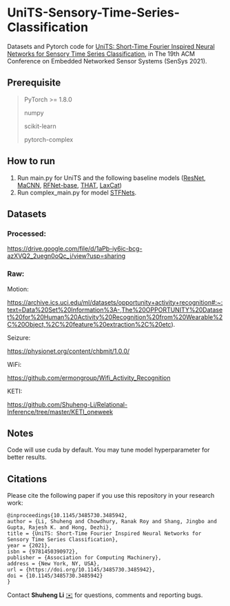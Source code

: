 # UniTS-Sensory-Time-Series-Classification
Datasets and Pytorch code for [UniTS: Short-Time Fourier Inspired Neural Networks for Sensory Time Series Classification](https://dl.acm.org/doi/10.1145/3485730.3485942), in The 19th ACM Conference on Embedded Networked Sensor Systems (SenSys 2021).

## Prerequisite

> PyTorch >= 1.8.0
>
> numpy
>
> scikit-learn
>
> pytorch-complex

## How to run

1. Run main.py for UniTS and the following baseline models ([ResNet](https://arxiv.org/abs/1611.06455), [MaCNN](https://dl.acm.org/doi/10.1145/3161174), [RFNet-base](https://dl.acm.org/doi/10.1145/3384419.3430735), [THAT](https://ojs.aaai.org/index.php/AAAI/article/view/16103), [LaxCat](https://arxiv.org/abs/2011.11631))
2. Run complex_main.py for model [STFNets](https://arxiv.org/abs/1902.07849).

## Datasets

### Processed:

https://drive.google.com/file/d/1aPb-iy6ic-bcg-azXVQ2_2uegn0oQc_j/view?usp=sharing

### Raw:

Motion:

https://archive.ics.uci.edu/ml/datasets/opportunity+activity+recognition#:~:text=Data%20Set%20Information%3A-,The%20OPPORTUNITY%20Dataset%20for%20Human%20Activity%20Recognition%20from%20Wearable%2C%20Object,%2C%20feature%20extraction%2C%20etc).

Seizure:

https://physionet.org/content/chbmit/1.0.0/

WiFi:

https://github.com/ermongroup/Wifi_Activity_Recognition

KETI:

https://github.com/Shuheng-Li/Relational-Inference/tree/master/KETI_oneweek

## Notes

Code will use cuda by default. You may tune model hyperparameter for better results.

## Citations

Please cite the following paper if you use this repository in your research work:

```
@inproceedings{10.1145/3485730.3485942,
author = {Li, Shuheng and Chowdhury, Ranak Roy and Shang, Jingbo and Gupta, Rajesh K. and Hong, Dezhi},
title = {UniTS: Short-Time Fourier Inspired Neural Networks for Sensory Time Series Classification},
year = {2021},
isbn = {9781450390972},
publisher = {Association for Computing Machinery},
address = {New York, NY, USA},
url = {https://doi.org/10.1145/3485730.3485942},
doi = {10.1145/3485730.3485942}
}
```

Contact **Shuheng Li** [✉️](mailto:shl060@ucsd.edu) for questions, comments and reporting bugs.

